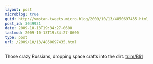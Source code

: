 ```yaml
---
layout: post
microblog: true
guid: http://vmstan-tweets.micro.blog/2009/10/13/4850697435.html
post_id: 3049931
date: 2009-10-13T19:34:27-0600
lastmod: 2009-10-13T19:34:27-0600
type: post
url: /2009/10/13/4850697435.html
---
```

Those crazy Russians, dropping space crafts into the dirt. [tr.im/BIi1](http://tr.im/BIi1)
